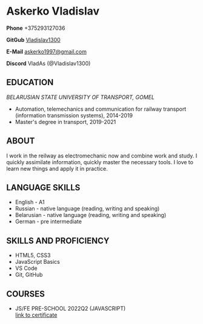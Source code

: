# **Askerko Vladislav**

**Phone** +375293127036

**GitGub** [Vladislav1300](https://github.com/Vladislav1300)

**E-Mail** askerko1997@gmail.com

**Discord** VladAs (@Vladislav1300)

## **EDUCATION**
*BELARUSIAN STATE UNIVERSITY OF TRANSPORT, GOMEL*
+ Automation, telemechanics and communication for railway transport (information transmission systems), 2014-2019
+ Master's degree in transport, 2019-2021
## **ABOUT**
I work in the reilway as electromechanic now and combine work and study. I quickly assimilate information, quickly master the necessary tools. I love to learn new things and apply it in practice. 
## **LANGUAGE SKILLS**
+ English - A1
+ Russian - native language (reading, writing and speaking)
+ Belarusian - native language (reading, writing and speaking)
+ German - pre intermediate
## **SKILLS AND PROFICIENCY**
+ HTML5, CSS3
+ JavaScript Basics
+ VS Code
+ Git, GitHub
## **COURSES**
+ JS/FE PRE-SCHOOL 2022Q2 (JAVASCRIPT)  
[link to certificate](https://app.rs.school/certificate/w3meelpq)